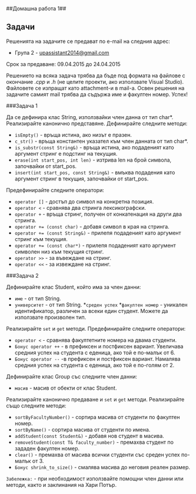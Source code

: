 ﻿##Домашна работа 1##

## Задачи ##

Решенията на задачите се предават по e-mail на следния адрес:

* Група 2 - upassistant2014@gmail.com

Срок за предаване: 09.04.2015 до 24.04.2015

Решението на всяка задача трябва да бъде под формата на файлове с окончание *.cpp* и *.h* (не целите проекти, ако използвате Visual Studio). Файловете се изпращат като attachment-и в mail-a. Освен решения на задачите самият mail трябва да съдържа име и факултен номер. Успех!

###Задача 1

Да се дефинира клас String, използвайки член данна от тип char*. Реализирайте канонично представяне.
Дефинирайте следните методи:

* ```isEmpty()``` - връща истина, ако низът е празен.
* ```c_str()``` - връща константен указател към член данната от тип char*.
* ```is_substr(const String&)``` - връща истина, ако подаденият като аргумент стринг е подстинг на текущия.
* ```erase(int start_pos, int len)``` - изтрива len на брой символа, започвайки от start_pos.
* ```insert(int start_pos, const String&)``` - вмъква подадения като аргумент стринг в текущия, започвайки от start_pos. 

Предефинирайте следните оператори:

* ```operator []``` - достъп до символ на конкретна позиция.
* ```operator <``` - сравнява два стринга лексикографски.
* ```operator +``` - връща стринг, получен от конкатенация на други два стринга.
* ```operator += (const char)``` - добавя символ в края на стринга.
* ```operator += (const String&)``` - прилепя подаденият като аргумент стринг към текущия.
* ```operator += (const char*)``` - прилепя подаденият като аргумент символен низ към текущия стринг.
* ```operator >>``` - за въвеждане на стринг.
* ```operator <<``` - за извеждане на стринг.

###Задача 2

Дефинирайте клас Student, който има за член данни:
* ```име``` - от тип String.
* ```университет``` - от тип String.
*```среден успех```
*```факултен номер``` - уникален идентификатор, различен за всеки един студент. Можете да използвате произволен тип.

Реализирайте ```set``` и ```get``` методи. Предефинирайте следните оператори:
* ```operator <``` - сравнява факултетните номера на двама студенти.
* ```Бонус operator ++``` - в префиксен и постфиксен вариант. Увеличава средния успех на студента с еденица, ако той е по-малък от 6.
* ```Бонус operator --``` -в префиксен и постфиксен вариант. Намалява средния успех на студента с еденица, ако той е по-голям от 2.

Дефинирайте клас Group със следните член данни:
* ```масив``` - масив от обекти от клас Student.

Реализирайте канонично предаване и ```set``` и ```get``` методи. Реализирайте също следните методи:
* ```sortByFacultyNumber()``` - сортира масива от студенти по факултен номер.
* ```sortByName()``` - сортира масива от студенти по имена.
* ```addStudent(const Student&)``` - добавя нов студент в масива.
* ```removeStudent(const T& faculty_number)``` - премахва студент по зададен факултен номер.
* ```clear()``` - премахва от масива всички студенти със среден успех по-малък от 3.
* ```Бонус shrink_to_size()``` - смалява масива до неговия реален размер.

```Забележка:``` - при необходимост използвайте помощни член данни или методи, както и заклинания на Хари Потър.